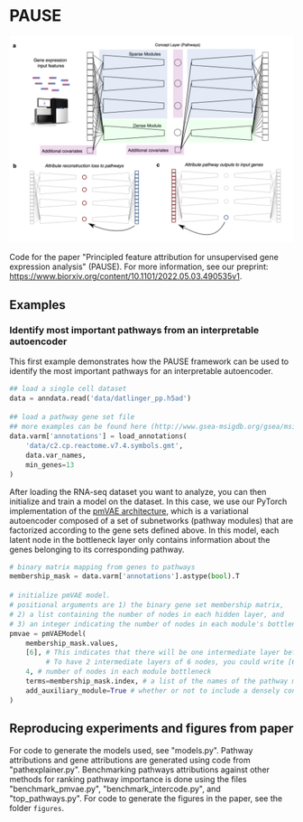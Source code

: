 # PAUSE

<center>
    <img src="./concept_fig.png?raw=true" width="750">
</center>

Code for the paper "Principled feature attribution for unsupervised gene expression analysis" (PAUSE). 
For more information, see our preprint: https://www.biorxiv.org/content/10.1101/2022.05.03.490535v1.

## Examples

### Identify most important pathways from an interpretable autoencoder
This first example demonstrates how the PAUSE framework can be used to identify the most important pathways for an interpretable autoencoder.

```python
## load a single cell dataset
data = anndata.read('data/datlinger_pp.h5ad')

## load a pathway gene set file 
## more examples can be found here (http://www.gsea-msigdb.org/gsea/msigdb/collections.jsp)
data.varm['annotations'] = load_annotations(
    'data/c2.cp.reactome.v7.4.symbols.gmt',
    data.var_names,
    min_genes=13
)
```

After loading the RNA-seq dataset you want to analyze, you can then initialize and train a model on the dataset. In this case, we use our PyTorch implementation of the [pmVAE architecture](https://www.biorxiv.org/content/10.1101/2021.01.28.428664v1), which is a variational autoencoder composed of a set of subnetworks (pathway modules) that are factorized according to the gene sets defined above. In this model, each latent node in the bottleneck layer only contains information about the genes belonging to its corresponding pathway.

```python
# binary matrix mapping from genes to pathways
membership_mask = data.varm['annotations'].astype(bool).T

# initialize pmVAE model. 
# positional arguments are 1) the binary gene set membership matrix, 
# 2) a list containing the number of nodes in each hidden layer, and 
# 3) an integer indicating the number of nodes in each module's bottleneck.
pmvae = pmVAEModel(
    membership_mask.values,
    [6], # This indicates that there will be one intermediate layer before the bottleneck with 6 nodes in each module. 
         # To have 2 intermediate layers of 6 nodes, you could write [6, 6]
    4, # number of nodes in each module bottleneck 
    terms=membership_mask.index, # a list of the names of the pathway modules
    add_auxiliary_module=True # whether or not to include a densely connected auxiliary module
)

```
## Reproducing experiments and figures from paper

For code to generate the models used, see "models.py". Pathway attributions and gene attributions are generated using code from "pathexplainer.py". Benchmarking pathways attributions against other methods for ranking pathway importance is done using the files "benchmark_pmvae.py", "benchmark_intercode.py", and "top_pathways.py". For code to generate the figures in the paper, see the folder `figures`. 

